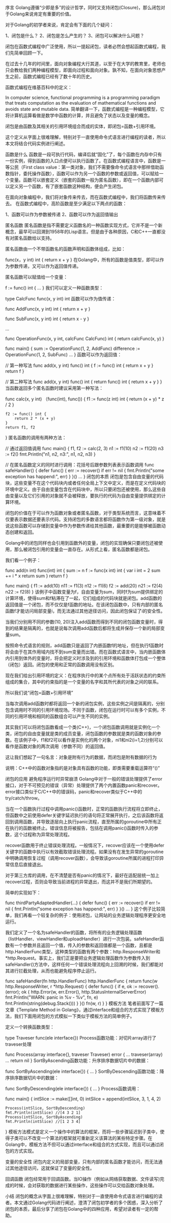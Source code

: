 序言
Golang遵循“少即是多”的设计哲学，同时又支持闭包(Closure)，那么闭包对于Golang来说肯定有重要的价值。

对于Golang的初学者来说，肯定会有下面的几个疑问：

1、闭包是什么？
2、闭包是怎么产生的？
3、闭包可以解决什么问题？

闭包在函数式编程中广泛使用，所以一提起闭包，读者必然会想起函数式编程，我们先简单回顾一下。

在过去十几年的时间里，面向对象编程大行其道，以至于在大学的教育里，老师也只会教给我们两种编程模型，即面向过程和面向对象。孰不知，在面向对象思想产生之前，函数式编程已经有了数十年的历史。

函数式编程在维基百科中的定义：

In computer science, functional programming is a programming paradigm that treats computation as the evaluation of mathematical functions and avoids state and mutable data.
简单翻译一下，函数式编程是一种编程模型，它将计算机运算看做是数学中函数的计算，并且避免了状态以及变量的概念。

闭包是由函数及其相关的引用环境组合而成的实体，即闭包=函数+引用环境。

这个定义从字面上很难理解，特别对于一直使用命令式语言进行编程的读者，所以本文将结合代码实例进行阐述。

函数是什么
函数是一段可执行代码，编译后就“固化”了，每个函数在内存中只有一份实例，得到函数的入口点便可以执行函数了。在函数式编程语言中，函数是一等公民（First class value：第一类对象，我们不需要像命令式语言中那样借助函数指针，委托操作函数），函数可以作为另一个函数的参数或返回值，可以赋给一个变量。函数可以嵌套定义（嵌套的函数一般为匿名函数），即在一个函数内部可以定义另一个函数，有了嵌套函数这种结构，便会产生闭包。

在面向对象编程中，我们将对象传来传去，而在函数式编程中，我们将函数传来传去。 在函数式编程中，高阶函数是至少满足以下两点的函数：

1、函数可以作为参数被传递
2、函数可以作为返回值输出

匿名函数
匿名函数是指不需要定义函数名的一种函数实现方式，它并不是一个新概念，最早可以回溯到1958年的Lisp语言。但是由于各种原因，C和C++一直都没有对匿名函数给以支持。

匿名函数由一个不带函数名的函数声明和函数体组成，比如：

func(x，y int) int {
    return x + y
}
在Golang中，所有的函数是值类型，即可以作为参数传递，又可以作为返回值传递。

匿名函数可以赋值给一个变量：

f := func() int {
    ...
}
我们可以定义一种函数类型：

type CalcFunc func(x, y int) int
函数可以作为值传递：

func AddFunc(x, y int) int {
    return x + y
}

func SubFunc(x, y int) int {
    return x - y
}

...

func OperationFunc(x, y int, calcFunc CalcFunc) int {
    return calcFunc(x, y)
}

func main() {
    sum := OperationFunc(1, 2, AddFunc)
    difference := OperationFunc(1, 2, SubFunc)
    ...
}
函数可以作为返回值：

// 第一种写法
func add(x, y int) func() int {
    f := func() int {
        return x + y
    }
    return f
}

// 第二种写法
func add(x, y int) func() int {
    return func() int {
        return x + y
    }
}
当函数返回多个匿名函数时建议采用第一种写法：

func calc(x, y int) （func(int), func()) {
    f1 := func(z int) int {
        return (x + y) * z / 2
    }

    f2 := func() int {
        return 2 * (x + y)
    }
    return f1, f2
}
匿名函数的调用有两种方法：

// 通过返回值调用
func main() {
    f1, f2 := calc(2, 3)
    n1 := f1(10)
    n2 := f1(20)
    n3 := f2()
    fmt.Println("n1, n2, n3:", n1, n2, n3)
}

// 在匿名函数定义的同时进行调用：花括号后跟参数列表表示函数调用
func safeHandler() {
    defer func() {
        err := recover()
        if err != nil {
            fmt.Println("some exception has happend:", err)
        }
    }()
    ...
}
闭包的本质
闭包是包含自由变量的代码块，这些变量不在这个代码块内或者任何全局上下文中定义，而是在定义代码块的环境中定义。由于自由变量包含在代码块中，所以只要闭包还被使用，那么这些自由变量以及它们引用的对象就不会被释放，要执行的代码为自由变量提供绑定的计算环境。

闭包的价值在于可以作为函数对象或者匿名函数，对于类型系统而言，这意味着不仅要表示数据还要表示代码。支持闭包的多数语言都将函数作为第一级对象，就是说这些函数可以存储到变量中作为参数传递给其他函数，最重要的是能够被函数动态创建和返回。

Golang中的闭包同样也会引用到函数外的变量，闭包的实现确保只要闭包还被使用，那么被闭包引用的变量会一直存在。从形式上看，匿名函数都是闭包。

我们看一个例子：

func add(n int) func(int) int {
    sum := n
    f := func(x int) int {
        var i int = 2
        sum += i * x
        return sum
    }
    return f
}

func main() {
    f1 := add(10)
    n11 := f1(3)
    n12 := f1(6)
    f2 := add(20)
    n21 := f2(4)
    n22 := f2(8)
}
该例子中函数变量为f，自由变量为sum，同时f为sum提供绑定的计算环境，使得sum和f粘滞在了一起，它们组成的代码块就是闭包。add函数的返回值是一个闭包，而不仅仅是f函数的地址。在该闭包函数中，只有内部的匿名函数f才能访问局部变量i，而无法通过其他途径访问，因此闭包保证了i的安全性。

当我们分别用不同的参数(10, 20)注入add函数而得到不同的闭包函数变量时，得到的结果是隔离的，也就是说每次调用add函数后都将生成并保存一个新的局部变量sum。

按照命令式语言的规则，add函数只是返回了内嵌函数f的地址，但在执行f函数时将会由于在其作用域内找不到sum变量而出错。而在函数式语言中，当内嵌函数体内引用到体外的变量时，将会把定义时涉及到的引用环境和函数体打包成一个整体（闭包）返回。闭包的使用和正常的函数调用没有区别。

现在我们给出引用环境的定义：在程序执行中的某个点所有处于活跃状态的约束所组成的集合，其中的约束指的是一个变量的名字和其所代表的对象之间的联系。

所以我们说“闭包=函数+引用环境”

当每次调用add函数时都将返回一个新的闭包实例，这些实例之间是隔离的，分别包含调用时不同的引用环境现场。不同于函数，闭包在运行时可以有多个实例，不同的引用环境和相同的函数组合可以产生不同的实例。

其实我们可以将闭包函数看成一个类(C++)，一个闭包函数调用就是实例化一个类，闭包的自由变量就是类的成员变量，闭包函数的参数就是类的函数对象的参数。在该例子中，f1和f2可以看作是实例化的两个对象，ni1和ni2(i=1,2)分别可以看作是函数对象的两次调用（参数不同）的返回值。

这让我们想起了一句名言：对象是附有行为的数据，而闭包是附有数据的行为

说明：C++中的函数对象指的是对象具有函数的功能，即类需要重载运算符“()”

闭包的应用
避免程序运行时异常崩溃
Golang中对于一般的错误处理提供了error接口，对于不可预见的错误（异常）处理提供了两个内置函数panic和recover。error接口类似于C/C++中的错误码，panic和recover类似于C++中的try/catch/throw。

当在一个函数执行过程中调用panic()函数时，正常的函数执行流程将立即终止，但函数中之前使用defer关键字延迟执行的语句将正常展开执行，之后该函数将返回到调用函数，并导致逐层向上执行panic流程，直至所属的goroutine中所有正在执行的函数被终止。错误信息将被报告，包括在调用panic()函数时传入的参数，这个过程称为异常处理流程。

recover函数用于终止错误处理流程。一般情况下，recover应该在一个使用defer关键字的函数中执行以有效截取错误处理流程。如果没有在发生异常的goroutine中明确调用恢复过程（调用recover函数），会导致该goroutine所属的进程打印异常信息后直接退出。

对于第三方库的调用，在不清楚是否有panic的情况下，最好在适配层统一加上recover过程，否则会导致当前进程的异常退出，而这并不是我们所期望的。

简单的实现如下：

func thirdPartyAdaptedHandler(...) {
    defer func() {
        err := recover()
        if err != nil {
            fmt.Println("some exception has happend:", err)
        }
    }()
    ...
}
这个例子比较简单，我们再看一个较复杂的例子：使用闭包，让网站的业务逻辑处理程序更安全地运行。

我们定义了一个名为safeHandler的函数，将所有的业务逻辑处理函数（listHandler、viewHandler和uploadHandler）进行一次包装。safeHandler函数有一个参数并且返回一个值，传入的参数和返回值都是一个函数，且都是http.HandlerFunc类型，这种类型的函数有两个参数：http.ResponseWriter和 *http.Request。事实上，我们正是要把业务逻辑处理函数作为参数传入到safeHandler()方法中，这样任何一个错误处理流程向上回溯的时候，我们都能对其进行拦截处理，从而也能避免程序停止运行。

func safeHandler(fn http.HandlerFunc) http.HandlerFunc {
    return func(w http.ResponseWriter, r *http.Request) {
        defer func() {
            if e, ok := recover().(error); ok {
            http.Error(w, err.Error(), http.StatusInternalServerError)
            fmt.Println("WARN: panic in %v - %v", fn, e)
            fmt.Println(string(debug.Stack()))
            }
        }()
        fn(w, r)
    }
}
模板方法
笔者前面写了一篇文章《Template Method in Golang》，通过interface和组合的方式实现了模板方法，我们下面用闭包的方式模拟一下类似于模板方法的简单例子。

定义一个转换函数类型：

type Traveser func(ele interface{})
Process函数功能：对切片array进行了traveser处理

func Process(array interface{}, traveser Traveser) error {
    ...
    traveser(array)
    ...
    return nil
}
SortByAscending函数功能：升序排序数据切片中的数据：

func SortByAscending(ele interface{}) {
    ...
}
SortByDescending函数功能：降序排序数据切片中的数据：

func SortByDescending(ele interface{}) {
    ...
}
Process函数调用：

func main() {
    intSlice := make([]int, 0)
    intSlice = append(intSlice, 3, 1, 4, 2)

    Process(intSlice, SortByDescending)
    fmt.Println(intSlice) //[4 3 2 1]
    Process(intSlice, SortByAscending)
    fmt.Println(intSlice) //[1 2 3 4]
}
模板方法模式是定义一个操作中的算法的框架，而将一些步骤延迟到子类中，使得子类可以不改变一个算法的框架就可重新定义该算法的某些特定步骤。在Golang中，模板方法不但可以通过interface和组合的方式实现，而且可以通过闭包的方式实现。

变量的安全性
闭包内定义的局部变量，只有内部的匿名函数才能访问，而无法通过其他途径访问，这就保证了变量的安全性。

回调函数
闭包经常用于回调函数。当IO操作（例如从网络获取数据、文件读写)完成的时候，会对获取的数据进行某些操作，这些操作可以交给函数对象处理。

小结
闭包的概念从字面上很难理解，特别对于一直使用命令式语言进行编程的读者。本文通过Golang代码进行阐述，澄清了闭包初学者的多个困惑，深入分析了闭包的本质，最后分享了闭包在Golang中的四种应用，希望对读者有一定的帮助。
